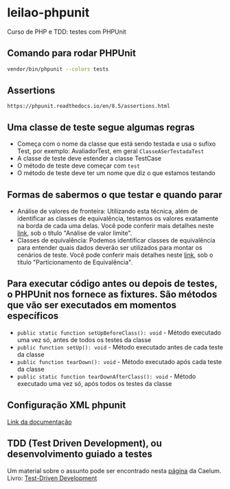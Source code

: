 # leilao-phpunit

Curso de PHP  e TDD: testes com PHPUnit

## Comando para rodar PHPUnit

``` bash
vendor/bin/phpunit --colors tests
```

## Assertions

``` link
https://phpunit.readthedocs.io/en/8.5/assertions.html
```

## Uma classe de teste segue algumas regras

* Começa com o nome da classe que está sendo testada e usa o sufixo Test, por exemplo: AvaliadorTest, em geral ```ClasseASerTestadaTest```
* A classe de teste deve estender a classe TestCase
* O método de teste deve começar com ```test```
* O método de teste deve ter um nome que diz o que estamos testando

## Formas de sabermos o que testar e quando parar

* Análise de valores de fronteira: Utilizando esta técnica, além de identificar as classes de equivalência, testamos os valores exatamente na borda de cada uma delas. Você pode conferir mais detalhes neste [link](https://testwarequality.blogspot.com/p/tenicas-de-teste.html), sob o título "Análise de valor limite".
* Classes de equivalência: Podemos identificar classes de equivalência para entender quais dados deverão ser utilizados para montar os cenários de teste. Você pode conferir mais detalhes neste [link](https://testwarequality.blogspot.com/p/tenicas-de-teste.html), sob o título "Particionamento de Equivalência".

## Para executar código antes ou depois de testes, o PHPUnit nos fornece as fixtures. São métodos que vão ser executados em momentos específicos

* ```public static function setUpBeforeClass(): void``` - Método executado uma vez só, antes de todos os testes da classe
* ```public function setUp(): void``` - Método executado antes de cada teste da classe
* ```public function tearDown(): void``` - Método executado após cada teste da classe
* ```public static function tearDownAfterClass(): void``` - Método executado uma vez só, após todos os testes da classe

## Configuração XML phpunit

[Link da documentação](https://phpunit.readthedocs.io/pt_BR/latest/configuration.html)

## TDD (Test Driven Development), ou desenvolvimento guiado a testes

Um material sobre o assunto pode ser encontrado nesta [página](https://tdd.caelum.com.br/) da Caelum.
Livro: [Test-Driven Development](https://www.casadocodigo.com.br/pages/sumario-tdd-php)
